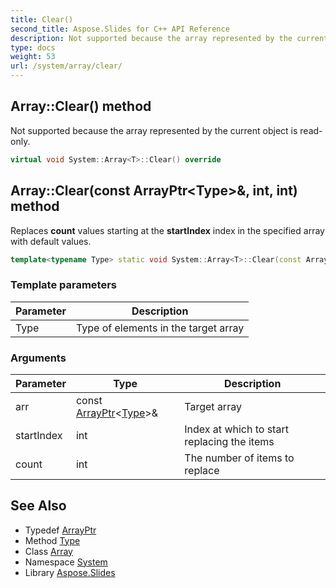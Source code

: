 ```yaml
---
title: Clear()
second_title: Aspose.Slides for C++ API Reference
description: Not supported because the array represented by the current object is read-only.
type: docs
weight: 53
url: /system/array/clear/
---
```

## Array::Clear() method


Not supported because the array represented by the current object is read-only.

```cpp
virtual void System::Array<T>::Clear() override
```


## Array::Clear(const ArrayPtr\<Type\>\&, int, int) method


Replaces **count** values starting at the **startIndex** index in the specified array with default values.

```cpp
template<typename Type> static void System::Array<T>::Clear(const ArrayPtr<Type> &arr, int startIndex, int count)
```


### Template parameters

| Parameter | Description |
| --- | --- |
| Type | Type of elements in the target array |

### Arguments

| Parameter | Type | Description |
| --- | --- | --- |
| arr | const [ArrayPtr](../../arrayptr/)\<[Type](../../object/type/)\>\& | Target array |
| startIndex | int | Index at which to start replacing the items |
| count | int | The number of items to replace |

## See Also

* Typedef [ArrayPtr](../../arrayptr/)
* Method [Type](../../object/type/)
* Class [Array](../)
* Namespace [System](../../)
* Library [Aspose.Slides](../../../)